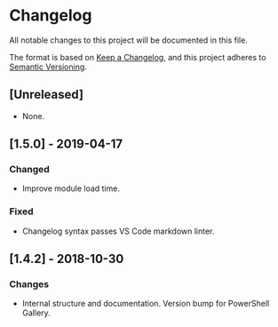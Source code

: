 # Changelog

All notable changes to this project will be documented in this file.

The format is based on [Keep a Changelog](https://keepachangelog.com/en/1.0.0/),
and this project adheres to [Semantic Versioning](https://semver.org/spec/v2.0.0.html).

## [Unreleased]

- None.

## [1.5.0] - 2019-04-17

### Changed

- Improve module load time.

### Fixed

- Changelog syntax passes VS Code markdown linter.

## [1.4.2] - 2018-10-30

### Changes

- Internal structure and documentation. Version bump for PowerShell Gallery.
